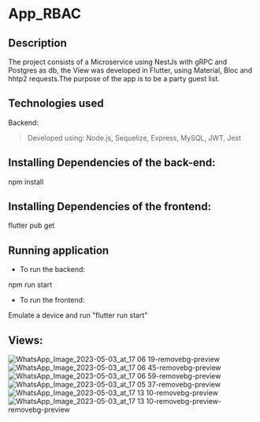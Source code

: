 # App_RBAC
## Description
The project consists of a Microservice using NestJs with gRPC and Postgres as db, the View was developed in Flutter, using Material, Bloc and hhtp2 requests.The purpose of the app is to be a party guest list.

## Technologies used
  
Backend:

> Developed using: Node.js, Sequelize, Express, MySQL, JWT, Jest

##  Installing Dependencies of the back-end:

npm install

##  Installing Dependencies of the frontend:

flutter pub get


##  Running application

* To run the backend:


npm run start


* To run the frontend:


Emulate a device and run "flutter run start"

##  Views:
![WhatsApp_Image_2023-05-03_at_17 06 19-removebg-preview](https://user-images.githubusercontent.com/86383966/236036969-762834bf-3bc6-45e3-a3f5-49610eb7a164.png)
![WhatsApp_Image_2023-05-03_at_17 06 45-removebg-preview](https://user-images.githubusercontent.com/86383966/236037001-1f3e4dae-53ef-4363-8726-7ec65b4def1e.png)
![WhatsApp_Image_2023-05-03_at_17 06 59-removebg-preview](https://user-images.githubusercontent.com/86383966/236037015-554a61a6-2700-4857-a48c-1f53372c060c.png)
![WhatsApp_Image_2023-05-03_at_17 05 37-removebg-preview](https://user-images.githubusercontent.com/86383966/236036947-047245e6-cc2e-4b96-908f-baae5ce784f0.png)
![WhatsApp_Image_2023-05-03_at_17 13 10-removebg-preview](https://user-images.githubusercontent.com/86383966/236038298-95b9646f-1a94-4fe7-8e1a-584bae8ac752.png)
![WhatsApp_Image_2023-05-03_at_17 13 10-removebg-preview-removebg-preview](https://user-images.githubusercontent.com/86383966/236039729-2dd58fb6-4259-46ce-9d56-2fc14a8355f6.png)


